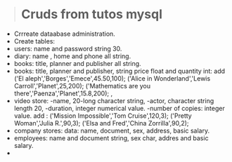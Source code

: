 ># Cruds from tutos mysql
- Crrreate dataabase administration.
- Create tables: 
- users: name and password string 30.
- diary: name , home and phone all string.
- books: title, planner and publisher all string. 
- books:  title, planner and publisher, string price float and quantity int: add ​​('El aleph','Borges','Emece',45.50,100); ​​('Alice in Wonderland','Lewis Carroll','Planet',25,200); ​​('Mathematics are you there','Paenza','Planet',15.8,200); , 
- video store: -name, 20-long character string,
 -actor, character string length 20,
 -duration, integer numerical value.
 -number of copies: integer value.
add :  ​​('Mission Impossible','Tom Cruise',120,3);  ​​('Pretty Woman','Julia R.',90,3);
 ​​('Elsa and Fred','China Zorrilla',90,2);
 - company stores: data: name, document, sex, address, basic salary.
 - employees: name and document string, sex char, addres and basic salary.
 - 
